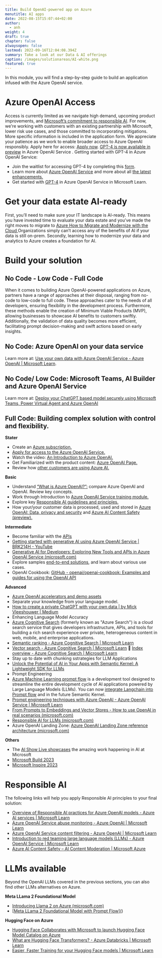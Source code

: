 ```yaml
---
title: Build OpenAI-powered app on Azure
menutitle: AI apps
date: 2022-08-15T15:07:44+02:00
author:
  - anh
weight: 4
draft: true
chapter: false
alwaysopen: false
lastmod: 2022-09-16T12:04:08.394Z
summary: Take a look at our Data & AI offerings
caption: /images/solutionareas/AI-white.png
featured: true
---
```


In this module, you will find a step-by-step guide to build an application infused with the Azure OpenAI service.

# Azure OpenAI Access
Access is currently limited as we navigate high demand, upcoming product improvements, and [<u>Microsoft’s commitment to responsible AI</u>](https://www.microsoft.com/en-us/ai/responsible-ai?activetab=pivot1:primaryr6&rtc=1). For now, we're working with customers with an existing partnership with Microsoft, lower risk use cases, and those committed to incorporating mitigations. 
More specific information is included in the application form. We appreciate your patience as we work to enable broader access to Azure OpenAI responsibly.  Apply here for access: [<u>Apply now</u>](https://customervoice.microsoft.com/Pages/ResponsePage.aspx?id=v4j5cvGGr0GRqy180BHbR7en2Ais5pxKtso_Pz4b1_xUOFA5Qk1UWDRBMjg0WFhPMkIzTzhKQ1dWNyQlQCN0PWcu).
[<u>GPT-4 is now available in preview</u>](https://azure.microsoft.com/en-us/blog/introducing-gpt4-in-azure-openai-service/) in Azure OpenAI Service . Getting started with GPT-4 in Azure OpenAI Service:
- Join the waitlist for accessing GPT-4 by completing this [<u>form</u>](https://customervoice.microsoft.com/Pages/ResponsePage.aspx?id=v4j5cvGGr0GRqy180BHbR7en2Ais5pxKtso_Pz4b1_xURjE4QlhVUERGQ1NXOTlNT0w1NldTWjJCMSQlQCN0PWcu). 
- Learn more about [<u>Azure OpenAI Service</u>](https://learn.microsoft.com/en-gb/azure/ai-services/openai/overview) and more about all [<u>the latest enhancements.</u>](https://learn.microsoft.com/en-gb/azure/ai-services/openai/whats-new)
- Get started with [<u>GPT-4</u>](https://learn.microsoft.com/en-gb/azure/ai-services/openai/chatgpt-quickstart?tabs=command-line&pivots=programming-language-studio) in Azure OpenAI Service in Microsoft Learn.

# Get your data estate AI-ready
First, you’ll need to make sure your IT landscape is AI-ready. This means you have invested time to evaluate your data estate and you’ve made the right moves to migrate to [<u>Azure How to Migrate and Modernize with the Cloud </u>](https://azure.microsoft.com/en-us/solutions/migration/migration-journey/?activetab=pivot:planningtab#migration) Organizations simply can’t access any of the benefits of AI if your data is still on-prem.  Secondly, learning how to modernize your data and analytics to Azure creates a foundation for AI. 

# Build your solution
## No Code - Low Code - Full Code 
When it comes to building Azure OpenAI-powered applications on Azure, partners have a range of approaches at their disposal, ranging from no-code to low-code to full code. These approaches cater to the needs of all developers, ensuring flexibility in the development process. Furthermore, these methods enable the creation of Minimum Viable Products (MVP), allowing businesses to showcase AI benefits to customers swiftly. Additionally, the validation of data quality becomes more efficient, facilitating prompt decision-making and swift actions based on early insights.  
## No Code: Azure OpenAI on your data service
Learn more at: [<u>Use your own data with Azure OpenAI Service - Azure OpenAI | Microsoft Learn</u>](https://learn.microsoft.com/en-us/azure/ai-services/openai/use-your-data-quickstart?tabs=command-line&pivots=programming-language-studio).
## No Code/ Low Code: Microsoft Teams, AI Builder and Azure OpenAI Service
Learn more at: [<u>Deploy your ChatGPT based model securely using Microsoft Teams, Power Virtual Agent and Azure OpenAI</u>](https://devblogs.microsoft.com/microsoft365dev/deploy-your-chatgpt-based-model-securely-using-microsoft-teams-power-virtual-agent-and-azure-openai/)
## Full Code: Building complex solution with control and flexibility. 
**Stater**
- Create an [<u>Azure subscription.</u>](https://azure.microsoft.com/en-us/free/ai-services)
-	[<u>Apply for access to the Azure OpenAI Service.</u>](https://customervoice.microsoft.com/Pages/ResponsePage.aspx?id=v4j5cvGGr0GRqy180BHbR7en2Ais5pxKtso_Pz4b1_xUOFA5Qk1UWDRBMjg0WFhPMkIzTzhKQ1dWNyQlQCN0PWcu)
-	Watch the video: [<u>An Introduction to Azure OpenAI.</u>](https://www.youtube.com/watch?v=HTw4cJy3XNk)
-	Get Familiarized with the product content: [<u>Azure OpenAI Page.</u>](https://azure.microsoft.com/en-us/products/ai-services/openai-service)
-	Review how [<u>other customers are using Azure AI.</u>](https://www.microsoft.com/en-us/ai/azure-customer-stories-ai)

**Basic**
-	Understand [<u>“What is Azure OpenAI?”:</u>](https://learn.microsoft.com/en-us/azure/ai-services/openai/overview) compare Azure OpenAI and OpenAI. Review key concepts.
-	Work through Introduction to [<u>Azure OpenAI Service training module.</u>](https://learn.microsoft.com/en-us/training/modules/explore-azure-openai/)
-	Explore key [<u>Responsible AI guidelines and principles.</u>](https://learn.microsoft.com/en-us/legal/cognitive-services/openai/transparency-note?context=%2Fazure%2Fcognitive-services%2Fopenai%2Fcontext%2Fcontext&tabs=text)
-	How your/your customer data is processed, used and stored in [<u>Azure OpenAI: Data, privacy and security</u>](https://learn.microsoft.com/en-us/legal/cognitive-services/openai/data-privacy?context=%2Fazure%2Fcognitive-services%2Fopenai%2Fcontext%2Fcontext) and [<u>Azure AI Content Safety (preview).</u>](https://azure.microsoft.com/en-us/products/ai-services/ai-content-safety)

**Intermediate**
-	Become familiar with the [<u>APIs</u>](https://learn.microsoft.com/en-us/rest/api/cognitiveservices/)
-	[<u>Getting started with generative AI using Azure OpenAI Service | BRK214H - YouTube</u>](https://www.youtube.com/watch?v=o5uhn4GSpQU&t=263s)
-	[<u>Generative AI for Developers: Exploring New Tools and APIs in Azure OpenAI Service (microsoft.com)</u>](https://techcommunity.microsoft.com/t5/azure-ai-services-blog/generative-ai-for-developers-exploring-new-tools-and-apis-in/ba-p/3817003)
-	Explore samples [<u>end-to-end solutions</u>](https://github.com/Azure/azure-openai-samples), and learn about various use cases. 
-	OpenAI Cookbook: [<u>GitHub - openai/openai-cookbook: Examples and guides for using the OpenAI API</u>](https://github.com/openai/openai-cookbook/tree/main)

**Advanced**
-	[<u>Azure OpenAI accelerators and demo assets</u>](https://github.com/Azure/ai-solution-accelerators-list/blob/main/OpenAIDemos/README.md)
-	Separate your knowledge from your language model. 
-	[<u>How to create a private ChatGPT with your own data | by Mick Vleeshouwer | Medium</u>](https://medium.com/@imicknl/how-to-create-a-private-chatgpt-with-your-own-data-15754e6378a1)
-	Enhancing Language Model Accuracy
-	[<u>Azure Cognitive Search</u>](https://learn.microsoft.com/en-us/azure/search/search-what-is-azure-search) (formerly known as "Azure Search") is a cloud search service that gives developers infrastructure, APIs, and tools for building a rich search experience over private, heterogeneous content in web, mobile, and enterprise applications.
- [<u>Semantic ranking - Azure Cognitive Search | Microsoft Learn</u>](https://learn.microsoft.com/en-us/azure/search/semantic-ranking)
- [<u>Vector search - Azure Cognitive Search | Microsoft Learn</u>](https://learn.microsoft.com/en-us/azure/search/vector-search-overview)
	[<u>Index overview - Azure Cognitive Search | Microsoft Learn</u>](https://learn.microsoft.com/en-us/azure/search/search-what-is-an-index)
- Stay up to date with chunking sstrategies for LLM Applications
- [<u>Unlock the Potential of AI in Your Apps with Semantic Kernel: A Lightweight SDK for LLMs</u>](https://techcommunity.microsoft.com/t5/educator-developer-blog/unlock-the-potential-of-ai-in-your-apps-with-semantic-kernel-a/ba-p/3773847)
- Prompt Engineering
- [<u>Azure Machine Learning prompt flow</u>](https://learn.microsoft.com/en-us/azure/machine-learning/prompt-flow/overview-what-is-prompt-flow?view=azureml-api-2) is a development tool designed to streamline the entire development cycle of AI applications powered by Large Language Models (LLMs). You can now [<u>integrate Langchain into Prompt flow</u>](https://learn.microsoft.com/en-us/azure/machine-learning/prompt-flow/how-to-integrate-with-langchain?view=azureml-api-2) and in the future Semantic Kernel. 
- [<u>Prompt engineering techniques with Azure OpenAI - Azure OpenAI Service | Microsoft Learn</u>](https://learn.microsoft.com/en-us/azure/ai-services/openai/concepts/advanced-prompt-engineering?pivots=programming-language-chat-completions)
- [<u>From Prompts to Embeddings and Vector Stores - How to use OpenAI in real scenarios (microsoft.com)</u>](https://techcommunity.microsoft.com/t5/startups-at-microsoft/from-prompts-to-embeddings-and-vector-stores-how-to-use-openai/ba-p/3887755)
- [<u>Responsible AI for LLMs (microsoft.com)</u>](https://techcommunity.microsoft.com/t5/ai-machine-learning-blog/deploy-large-language-models-responsibly-with-azure-ai/ba-p/3876792)
- Azure OpenAI Landing Zone: [<u>Azure OpenAI Landing Zone reference architecture (microsoft.com)</u>](https://techcommunity.microsoft.com/t5/azure-architecture-blog/azure-openai-landing-zone-reference-architecture/ba-p/3882102)

**Others**
- The [<u>AI Show Live showcases</u>](https://learn.microsoft.com/en-us/shows/ai-show/) the amazing work happening in AI at Microsoft
- [<u>Microsoft Build 2023</u>](https://news.microsoft.com/build-2023/)
- [<u>Microsoft Inspire 2023</u>](https://inspire.microsoft.com/en-US/sessions?filter=topic%2FlogicalValue%3ESolution+Area&filter=solutionPlays%2FlogicalValue%3EAzure+-+Data+and+AI)

# Responsible AI
The following links will help you apply Responsible AI principles to your final solution:
- [<u>Overview of Responsible AI practices for Azure OpenAI models - Azure AI services | Microsoft Learn</u>](https://learn.microsoft.com/en-us/legal/cognitive-services/openai/overview?context=%2Fazure%2Fai-services%2Fopenai%2Fcontext%2Fcontext)
- [<u>Azure OpenAI Service abuse monitoring - Azure OpenAI | Microsoft Learn</u>](https://learn.microsoft.com/en-us/azure/ai-services/openai/concepts/abuse-monitoring)
- [<u>Azure OpenAI Service content filtering - Azure OpenAI | Microsoft Learn</u>](https://learn.microsoft.com/en-us/azure/ai-services/openai/concepts/content-filter)
- [<u>Introduction to red teaming large language models (LLMs) - Azure OpenAI Service | Microsoft Learn</u>](https://learn.microsoft.com/en-us/azure/ai-services/openai/concepts/red-teaming)
- [<u>Azure AI Content Safety – AI Content Moderation | Microsoft Azure</u>](https://azure.microsoft.com/en-us/products/ai-services/ai-content-safety) 

# LLMs available
Beyond the OpenAI LLMs covered in the previous sections, you can also find other LLMs alternatives on Azure.

**Meta LLama 2 Foundational Model**
- [<u>Introducing Llama 2 on Azure (microsoft.com)</u>](https://techcommunity.microsoft.com/t5/ai-machine-learning-blog/introducing-llama-2-on-azure/ba-p/3881233)
- [<u>Meta LLama 2 Foundational Model with Prompt Flow</u>][(](https://learn.microsoft.com/en-us/shows/ai-show/meta-llama-2-foundational-model-with-prompt-flow)) 

**Hugging Face on Azure**
- [<u>Hugging Face Collaborates with Microsoft to launch Hugging Face Model Catalog on Azure</u>](https://huggingface.co/blog/hugging-face-endpoints-on-azure)
- [<u>What are Hugging Face Transformers? - Azure Databricks | Microsoft Learn</u>](https://learn.microsoft.com/en-us/azure/databricks/machine-learning/train-model/huggingface/)
- [<u>Easier, Faster Training for your Hugging Face models | Microsoft Learn</u>](https://learn.microsoft.com/en-us/shows/ai-show/easier-faster-training-for-your-hugging-face-models)